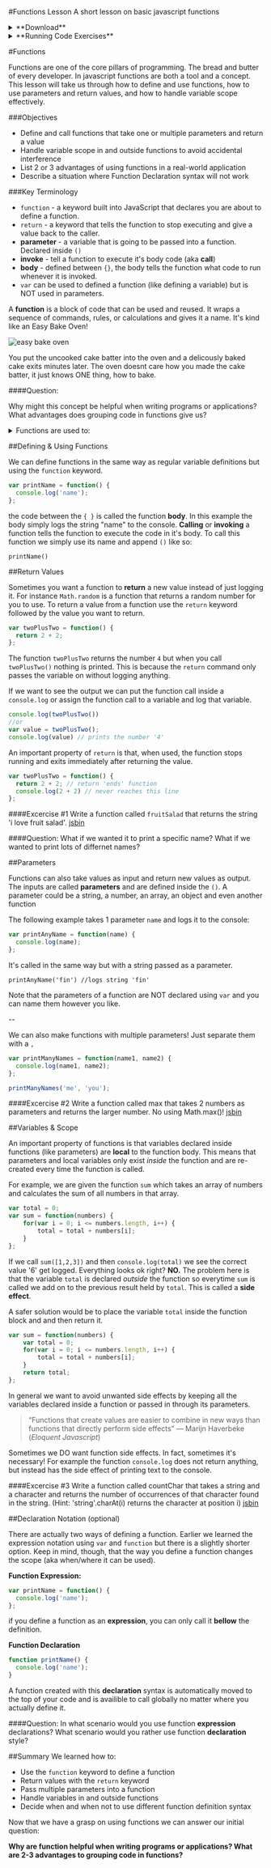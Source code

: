 #Functions Lesson
A short lesson on basic javascript functions

<details>
	<summary>**Download**</summary>

This lesson assumes that you have node & git already installed. Alternatively you can solve the excercises in [jsbin](https://jsbin.com/?js,console), and use `console.log` to compare answers.

To download paste this line into your terminal:
`git clone https://github.com/Shurlow/functions-lesson.git
`
</details>

<details>
	<summary>**Running Code Exercises**</summary>

Throughout the lesson there will be excercises to practice applying concepts. You can try running your solutions by calling:

`node excercise#/solution.js` replacing `#` with the excercise number

When you're ready you can test your solution by calling:

`node excercise#/test.js`

(note: these commands require your terminal being located in the root directory of this repo)

</details>


#Functions


Functions are one of the core pillars of programming. The bread and butter of every developer. In javascript functions are both a tool and a concept. This lesson will take us through how to define and use functions, how to use parameters and return values, and how to handle variable scope effectively.

###Objectives

* Define and call functions that take one or multiple parameters and return a value
* Handle variable scope in and outside functions to avoid accidental interference
* List 2 or 3 advantages of using functions in a real-world application
* Describe a situation where Function Declaration syntax will not work

###Key Terminology

* `function` - a keyword built into JavaScript that declares you are about to define a function.
* `return` - a keyword that tells the function to stop executing and give a value back to the caller.
* **parameter** - a variable that is going to be passed into a function. Declared inside `()`
* **invoke** - tell a function to execute it's body code (aka **call**)
* **body** - defined between `{}`, the body tells the function what code to run whenever it is invoked. 
* `var` can be used to defined a function (like defining a variable) but is NOT used in parameters.



A **function** is a block of code that can be used and reused. It wraps a sequence of commands, rules, or calculations and gives it a name. It's kind like an Easy Bake Oven!

![easy bake oven](http://www.gannett-cdn.com/-mm-/831250b3be5476246a6f08c61a986ad46d977194/c=0-39-1421-903&r=x329&c=580x326/local/-/media/USATODAY/popcandy/2013/10/02/1380730235000-eb-81.JPG "Easy Bake Oven!")

You put the uncooked cake batter into the oven and a delicously baked cake exits minutes later.
The oven doesnt care how you made the cake batter, it just knows ONE thing, how to bake.

####Question:

Why might this concept be helpful when writing programs or applications?
What advantages does grouping code in functions give us?

<details>
  <summary>Functions are used to:</summary>
  
* Improve clarity / readability
* Structure large applications
* Reduce repetition
* Isolate behavior
  
</details>

##Defining & Using Functions

We can define functions in the same way as regular variable definitions but using the `function` keyword.

```javascript
var printName = function() {
  console.log('name');
};
```

the code between the `{ }` is called the function **body**. In this example the  body simply logs the string "name" to the console. **Calling** or **invoking** a function tells the function to execute the code in it's body. To call this function we simply use its name and append `()` like so:

`printName()`

##Return Values

Sometimes you want a function to **return** a new value instead of just logging it. For instance `Math.random` is a function that returns a random number for you to use. To return a value from a function use the `return` keyword followed by the value you want to return.

```javascript
var twoPlusTwo = function() {
  return 2 + 2;
};
```
The function `twoPlusTwo` returns the number `4` but
when you call `twoPlusTwo()` nothing is printed. This is because the `return` command only passes the variable on without logging anything.

If we want to see the output we can put the function call inside a `console.log` or assign the function call to a variable and log that variable.

```javascript
console.log(twoPlusTwo())
//or
var value = twoPlusTwo();
console.log(value) // prints the number '4'
```
An important property of `return` is that, when used, the function stops running and exits immediately after returning the value.

```javascript
var twoPlusTwo = function() {
  return 2 + 2; // return 'ends' function
  console.log(2 + 2) // never reaches this line
};
```

####Excercise #1
Write a function called `fruitSalad` that returns the 
string 'i love fruit salad'. [jsbin](https://jsbin.com/qejibataso/edit?js,console)

####Question:
What if we wanted it to print a specific name? What if we wanted to print lots of differnet names?

##Parameters
	
Functions can also take values as input and return new values as output. The inputs are called **parameters** and are defined inside the `()`. A parameter could be a string, a number, an array, an object and even another function

The following example takes 1 parameter `name` and logs it to the console:

```javascript
var printAnyName = function(name) {
  console.log(name);
};
```

It's called in the same way but with a string passed as a parameter.

`printAnyName('fin') //logs string 'fin'`

Note that the parameters of a function are NOT declared using `var` and you can name them however you like.

--

We can also make functions with multiple parameters!
Just separate them with a `,`

```javascript
var printManyNames = function(name1, name2) {
  console.log(name1, name2);
};

printManyNames('me', 'you');
```

####Excercise #2
Write a function called max that takes 2 numbers
as parameters and returns the larger number. No using Math.max()! [jsbin](https://jsbin.com/jerusateva/edit?js,console)

##Variables & Scope
	
An important property of functions is that variables declared inside functions (like parameters) are **local** to the function body. This means that parameters and local variables only exist *inside* the function and are re-created every time the function is called.

For example, we are given the function `sum` which takes an array of numbers and calculates the sum of all numbers in that array.

```javascript
var total = 0;
var sum = function(numbers) {
	for(var i = 0; i <= numbers.length, i++) {
		total = total + numbers[i];
	}
};
```
If we call `sum([1,2,3])` and then `console.log(total)` we see the correct value '6' get logged. Everything looks ok right? **NO.** The problem here is that the variable `total` is declared *outside* the function so everytime `sum` is called we add on to the previous result held by `total`. This is called a **side effect**.

A safer solution would be to place the variable `total` inside the function block and and then return it.

```javascript
var sum = function(numbers) {
	var total = 0;
	for(var i = 0; i <= numbers.length, i++) {
		total = total + numbers[i];
	}
	return total;
};
```

In general we want to avoid unwanted side effects by keeping all the variables declared inside a function or passed in through its parameters.

> “Functions that create values are easier to combine in new ways than functions that directly perform side effects” 
― Marijn Haverbeke (*Eloquent Javascript*)

Sometimes we DO want function side effects. In fact, sometimes it's necessary! For example the function `console.log` does not return anything, but instead has the side effect of printing text to the console.
	
####Excercise #3
Write a function called countChar that takes a string and a character
and returns the number of occurrences of that character found in the string.
(Hint: 'string'.charAt(i) returns the character at position i) [jsbin](https://jsbin.com/tuwubeyuga/edit?js,console)

##Declaration Notation (optional)

There are actually two ways of defining a function. Earlier we learned the expression notation using `var` and `function` but there is a slightly shorter option.
Keep in mind, though, that the way you define a function changes the scope (aka when/where it can be used).

**Function Expression:**

```javascript
var printName = function() {
  console.log('name');
};
```
if you define a function as an **expression**, you can only call it **bellow** the definition. 

**Function Declaration**

```javascript
function printName() {
  console.log('name');
}
```
A function created with this **declaration** syntax is automatically moved to the top of your code and is availible to call globally no matter where you actually define it.

####Question:
In what scenario would you use function **expression** declarations? What scenario would you rather use function **declaration** style?


##Summary
We learned how to:

* Use the `function` keyword to define a function
* Return values with the `return` keyword
* Pass multiple parameters into a function
* Handle variables in and outside functions
* Decide when and when not to use different function definition syntax


Now that we have a grasp on using functions we can answer our initial question:

**Why are function helpful when writing programs or applications? What are 2-3 advantages to grouping code in functions?**
